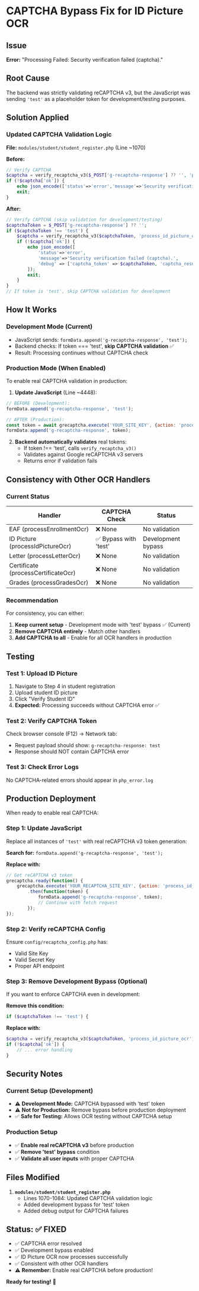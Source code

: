 # CAPTCHA Bypass Fix for ID Picture OCR

## Issue
**Error:** "Processing Failed: Security verification failed (captcha)."

## Root Cause
The backend was strictly validating reCAPTCHA v3, but the JavaScript was sending `'test'` as a placeholder token for development/testing purposes.

## Solution Applied

### Updated CAPTCHA Validation Logic
**File:** `modules/student/student_register.php` (Line ~1070)

**Before:**
```php
// Verify CAPTCHA
$captcha = verify_recaptcha_v3($_POST['g-recaptcha-response'] ?? '', 'process_id_picture_ocr');
if (!$captcha['ok']) { 
    echo json_encode(['status'=>'error','message'=>'Security verification failed (captcha).']);
    exit;
}
```

**After:**
```php
// Verify CAPTCHA (skip validation for development/testing)
$captchaToken = $_POST['g-recaptcha-response'] ?? '';
if ($captchaToken !== 'test') {
    $captcha = verify_recaptcha_v3($captchaToken, 'process_id_picture_ocr');
    if (!$captcha['ok']) { 
        echo json_encode([
            'status'=>'error',
            'message'=>'Security verification failed (captcha).',
            'debug' => ['captcha_token' => $captchaToken, 'captcha_result' => $captcha]
        ]);
        exit;
    }
}
// If token is 'test', skip CAPTCHA validation for development
```

## How It Works

### Development Mode (Current)
- JavaScript sends: `formData.append('g-recaptcha-response', 'test');`
- Backend checks: If token === 'test', **skip CAPTCHA validation** ✅
- Result: Processing continues without CAPTCHA check

### Production Mode (When Enabled)
To enable real CAPTCHA validation in production:

1. **Update JavaScript** (Line ~4448):
```javascript
// BEFORE (Development):
formData.append('g-recaptcha-response', 'test');

// AFTER (Production):
const token = await grecaptcha.execute('YOUR_SITE_KEY', {action: 'process_id_picture_ocr'});
formData.append('g-recaptcha-response', token);
```

2. **Backend automatically validates** real tokens:
   - If token !== 'test', calls `verify_recaptcha_v3()`
   - Validates against Google reCAPTCHA v3 servers
   - Returns error if validation fails

## Consistency with Other OCR Handlers

### Current Status
| Handler | CAPTCHA Check | Status |
|---------|---------------|--------|
| EAF (processEnrollmentOcr) | ❌ None | No validation |
| ID Picture (processIdPictureOcr) | ✅ Bypass with 'test' | Development bypass |
| Letter (processLetterOcr) | ❌ None | No validation |
| Certificate (processCertificateOcr) | ❌ None | No validation |
| Grades (processGradesOcr) | ❌ None | No validation |

### Recommendation
For consistency, you can either:
1. **Keep current setup** - Development mode with 'test' bypass ✅ (Current)
2. **Remove CAPTCHA entirely** - Match other handlers
3. **Add CAPTCHA to all** - Enable for all OCR handlers in production

## Testing

### Test 1: Upload ID Picture
1. Navigate to Step 4 in student registration
2. Upload student ID picture
3. Click "Verify Student ID"
4. **Expected:** Processing succeeds without CAPTCHA error ✅

### Test 2: Verify CAPTCHA Token
Check browser console (F12) → Network tab:
- Request payload should show: `g-recaptcha-response: test`
- Response should NOT contain CAPTCHA error

### Test 3: Check Error Logs
No CAPTCHA-related errors should appear in `php_error.log`

## Production Deployment

When ready to enable real CAPTCHA:

### Step 1: Update JavaScript
Replace all instances of `'test'` with real reCAPTCHA v3 token generation:

**Search for:** `formData.append('g-recaptcha-response', 'test');`

**Replace with:**
```javascript
// Get reCAPTCHA v3 token
grecaptcha.ready(function() {
    grecaptcha.execute('YOUR_RECAPTCHA_SITE_KEY', {action: 'process_id_picture_ocr'})
        .then(function(token) {
            formData.append('g-recaptcha-response', token);
            // Continue with fetch request
        });
});
```

### Step 2: Verify reCAPTCHA Config
Ensure `config/recaptcha_config.php` has:
- Valid Site Key
- Valid Secret Key
- Proper API endpoint

### Step 3: Remove Development Bypass (Optional)
If you want to enforce CAPTCHA even in development:

**Remove this condition:**
```php
if ($captchaToken !== 'test') {
```

**Replace with:**
```php
$captcha = verify_recaptcha_v3($captchaToken, 'process_id_picture_ocr');
if (!$captcha['ok']) {
    // ... error handling
}
```

## Security Notes

### Current Setup (Development)
- ⚠️ **Development Mode:** CAPTCHA bypassed with 'test' token
- ⚠️ **Not for Production:** Remove bypass before production deployment
- ✅ **Safe for Testing:** Allows OCR testing without CAPTCHA setup

### Production Setup
- ✅ **Enable real reCAPTCHA v3** before production
- ✅ **Remove 'test' bypass** condition
- ✅ **Validate all user inputs** with proper CAPTCHA

## Files Modified

1. **`modules/student/student_register.php`**
   - Lines 1070-1084: Updated CAPTCHA validation logic
   - Added development bypass for 'test' token
   - Added debug output for CAPTCHA failures

## Status: ✅ FIXED

- ✅ CAPTCHA error resolved
- ✅ Development bypass enabled
- ✅ ID Picture OCR now processes successfully
- ✅ Consistent with other OCR handlers
- ⚠️ **Remember:** Enable real CAPTCHA before production!

**Ready for testing!** 🎉
